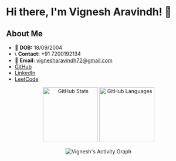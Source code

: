 # Hi there, I'm Vignesh Aravindh! 👋

## About Me

- 📅 **DOB:** 18/09/2004
- 📞 **Contact:** +91 7200192134
- 📧 **Email:** vignesharavindh72@gmail.com
- [GitHub](https://github.com/codechiefVignesh)
- [LinkedIn](https://www.linkedin.com/in/YourLinkedInProfile)
- [LeetCode](https://leetcode.com/vignesharavindh_cs22b2004/)

<div align = "center">

<a>
  <img height=150 src="https://github-readme-stats.vercel.app/api?username=codechiefVignesh&show_icons=true&bg_color=1e1e2e&text_color=cdd6f4&icon_color=cba6f7&title_color=94e2d5" alt="GitHub Stats">
</a>
<a>
  <img height=150 src="https://github-readme-stats.vercel.app/api/top-langs/?username=codechiefVignesh&layout=compact&bg_color=1e1e2e&text_color=cdd6f4&icon_color=cba6f7&title_color=94e2d5" alt="GitHub Languages">
</a>



![Vignesh's Activity Graph](https://github-readme-activity-graph.vercel.app/graph?username=codechiefVignesh&custom_title=Vignesh%20Aravindh's%20GitHub%20Activity%20Graph&bg_color=0D1117&color=7F3FBF&line=7F3FBF&point=7F3FBF&area_color=FFFFFF&title_color=FFFFFF&area=true)


</div>
